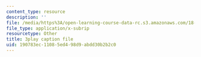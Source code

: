 ```yaml
---
content_type: resource
description: ''
file: /media/https%3A/open-learning-course-data-rc.s3.amazonaws.com/18-06sc-linear-algebra-fall-2011/190783ec11085ed498d9abdd30b2b2c0_YeyrH-Oc2p4.vtt
file_type: application/x-subrip
resourcetype: Other
title: 3play caption file
uid: 190783ec-1108-5ed4-98d9-abdd30b2b2c0
---
```

